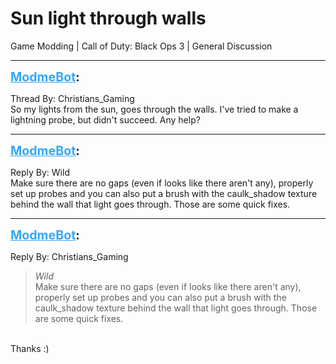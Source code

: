 # Sun light through walls
Game Modding | Call of Duty: Black Ops 3 | General Discussion

---
<strong style="font-size: 1.4em;"><span style="text-decoration: underline;text-decoration-color: #34a7f9;"><span style="color:#34a7f9;">ModmeBot</span></span>:</strong>

<p>Thread By: Christians_Gaming<br />So my lights from the sun, goes through the walls. I&#39;ve tried to make a lightning probe, but didn&#39;t succeed. Any help?</p>

---
<strong style="font-size: 1.4em;"><span style="text-decoration: underline;text-decoration-color: #34a7f9;"><span style="color:#34a7f9;">ModmeBot</span></span>:</strong>

<p>Reply By: Wild<br />Make sure there are no gaps (even if looks like there aren&#39;t any), properly set up probes and you can also put a brush with the caulk_shadow texture behind the wall that light goes through. Those are some quick fixes.</p>

---
<strong style="font-size: 1.4em;"><span style="text-decoration: underline;text-decoration-color: #34a7f9;"><span style="color:#34a7f9;">ModmeBot</span></span>:</strong>

<p>Reply By: Christians_Gaming<br /><blockquote><em>Wild</em><br />Make sure there are no gaps (even if looks like there aren&#39;t any), properly set up probes and you can also put a brush with the caulk_shadow texture behind the wall that light goes through. Those are some quick fixes.</blockquote><br /> Thanks :)</p>
